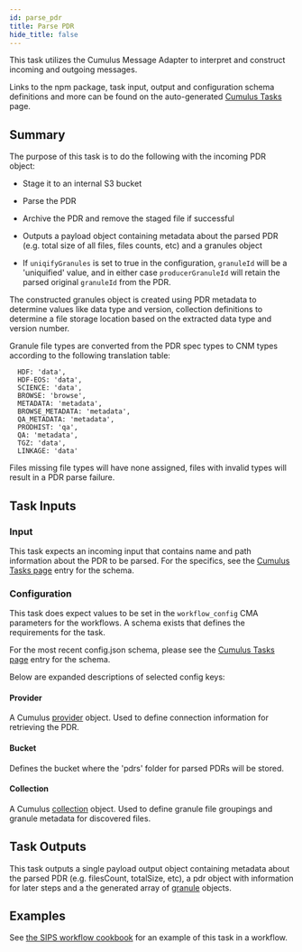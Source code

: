 ```yaml
---
id: parse_pdr
title: Parse PDR
hide_title: false
---
```


This task utilizes the Cumulus Message Adapter to interpret and construct incoming and outgoing messages.

Links to the npm package, task input, output and configuration schema definitions and more can be found on the auto-generated [Cumulus Tasks](../tasks) page.

## Summary

The purpose of this task is to do the following with the incoming PDR object:

* Stage it to an internal S3 bucket

* Parse the PDR

* Archive the PDR and remove the staged file if successful

* Outputs a payload object containing metadata about the parsed PDR (e.g. total size of all files, files counts, etc) and a granules object

* If `uniqifyGranules` is set to true in the configuration, `granuleId` will be a 'uniquified' value, and in either case `producerGranuleId` will retain the parsed original `granuleId` from the PDR.

The constructed granules object is created using PDR metadata to determine values like data type and version, collection definitions to determine a file storage location based on the extracted data type and version number.

Granule file types are converted from the PDR spec types to CNM types according to the following translation table:

```text
  HDF: 'data',
  HDF-EOS: 'data',
  SCIENCE: 'data',
  BROWSE: 'browse',
  METADATA: 'metadata',
  BROWSE_METADATA: 'metadata',
  QA_METADATA: 'metadata',
  PRODHIST: 'qa',
  QA: 'metadata',
  TGZ: 'data',
  LINKAGE: 'data'
```

Files missing file types will have none assigned, files with invalid types will result in a PDR parse failure.

## Task Inputs

### Input

This task expects an incoming input that contains name and path information about the PDR to be parsed.   For the specifics, see the [Cumulus Tasks page](../tasks) entry for the schema.

### Configuration

This task does expect values to be set in the `workflow_config` CMA parameters for the workflows.  A schema exists that defines the requirements for the task.

For the most recent config.json schema, please see the [Cumulus Tasks page](../tasks) entry for the schema.

Below are expanded descriptions of selected config keys:

#### Provider

A Cumulus [provider](https://github.com/nasa/cumulus/blob/master/packages/api/lib/schemas.js) object.  Used to define connection information for retrieving the PDR.

#### Bucket

Defines the bucket where the 'pdrs' folder for parsed PDRs will be stored.

#### Collection

A Cumulus [collection](https://github.com/nasa/cumulus/blob/master/packages/api/lib/schemas.js) object.    Used to define granule file groupings and granule metadata for discovered files.

## Task Outputs

This task outputs a single payload output object containing metadata about the parsed PDR (e.g. filesCount, totalSize, etc), a pdr object with information for later steps and a the generated array of [granule](https://github.com/nasa/cumulus/blob/master/packages/api/lib/schemas.js) objects.

## Examples

See [the SIPS workflow cookbook](../data-cookbooks/sips-workflow) for an example of this task in a workflow.
